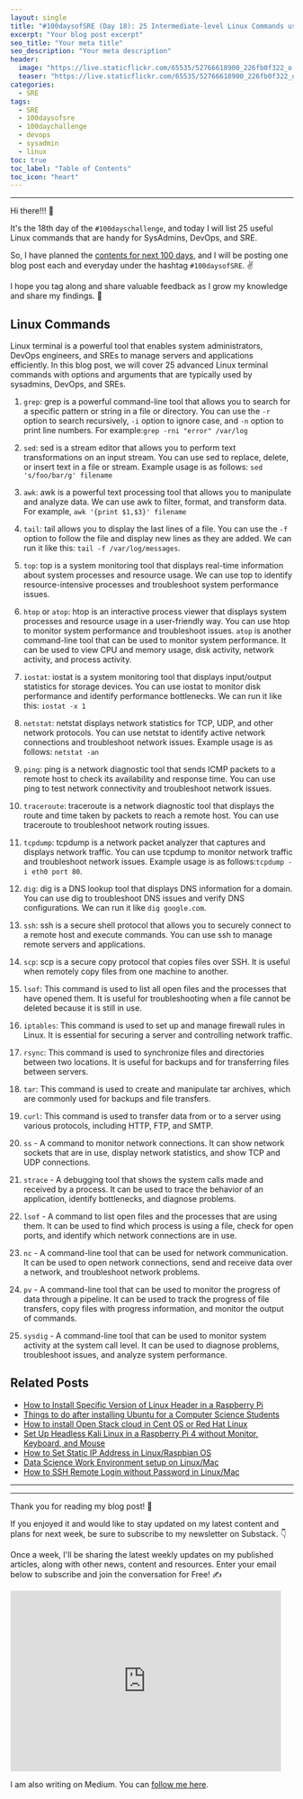 ```yaml
---
layout: single
title: "#100daysofSRE (Day 18): 25 Intermediate-level Linux Commands useful for SysAdmin, DevOps, and SRE"
excerpt: "Your blog post excerpt"
seo_title: "Your meta title"
seo_description: "Your meta description"
header:
  image: "https://live.staticflickr.com/65535/52766618900_226fb0f322_o.png"
  teaser: "https://live.staticflickr.com/65535/52766618900_226fb0f322_o.png"
categories:
  - SRE
tags:
  - SRE
  - 100daysofsre
  - 100daychallenge
  - devops
  - sysadmin
  - linux
toc: true
toc_label: "Table of Contents"
toc_icon: "heart"
---
```



---
Hi there!!! 👋

It's the 18th day of the `#100dayschallenge`, and today I will list 25 useful Linux commands that are handy for SysAdmins, DevOps, and SRE.

So, I have planned the  [contents for next 100 days](https://medium.com/@shantoroy/learning-about-site-reliability-engineering-with-the-100daysofsre-challenge-66380323c0d1), and I will be posting one blog post each and everyday under the hashtag  `#100daysofSRE`. ✌️

I hope you tag along and share valuable feedback as I grow my knowledge and share my findings. 🙌


## Linux Commands

Linux terminal is a powerful tool that enables system administrators, DevOps engineers, and SREs to manage servers and applications efficiently. In this blog post, we will cover 25 advanced Linux terminal commands with options and arguments that are typically used by sysadmins, DevOps, and SREs.

1.  `grep`: grep is a powerful command-line tool that allows you to search for a specific pattern or string in a file or directory. You can use the `-r` option to search recursively, `-i` option to ignore case, and `-n` option to print line numbers. For example:`grep -rni "error" /var/log`

2.  `sed`: sed is a stream editor that allows you to perform text transformations on an input stream. You can use sed to replace, delete, or insert text in a file or stream. Example usage is as follows: `sed 's/foo/bar/g' filename`

3.  `awk`: awk is a powerful text processing tool that allows you to manipulate and analyze data. We can use awk to filter, format, and transform data. For example, `awk '{print $1,$3}' filename`

4.  `tail`: tail allows you to display the last lines of a file. You can use the `-f` option to follow the file and display new lines as they are added. We can run it like this: `tail -f /var/log/messages`.

5.  `top`: top is a system monitoring tool that displays real-time information about system processes and resource usage. We can use top to identify resource-intensive processes and troubleshoot system performance issues.


6.  `htop` or `atop`: htop is an interactive process viewer that displays system processes and resource usage in a user-friendly way. You can use htop to monitor system performance and troubleshoot issues. `atop` is another command-line tool that can be used to monitor system performance. It can be used to view CPU and memory usage, disk activity, network activity, and process activity.


7.  `iostat`: iostat is a system monitoring tool that displays input/output statistics for storage devices. You can use iostat to monitor disk performance and identify performance bottlenecks. We can run it like this: `iostat -x 1`

8.  `netstat`: netstat displays network statistics for TCP, UDP, and other network protocols. You can use netstat to identify active network connections and troubleshoot network issues. Example usage is as follows: `netstat -an`

9.  `ping`: ping is a network diagnostic tool that sends ICMP packets to a remote host to check its availability and response time. You can use ping to test network connectivity and troubleshoot network issues.

10.  `traceroute`: traceroute is a network diagnostic tool that displays the route and time taken by packets to reach a remote host. You can use traceroute to troubleshoot network routing issues.

11.  `tcpdump`: tcpdump is a network packet analyzer that captures and displays network traffic. You can use tcpdump to monitor network traffic and troubleshoot network issues. Example usage is as follows:`tcpdump -i eth0 port 80`.

12.  `dig`: dig is a DNS lookup tool that displays DNS information for a domain. You can use dig to troubleshoot DNS issues and verify DNS configurations. We can run it like `dig google.com`.


14.  `ssh`: ssh is a secure shell protocol that allows you to securely connect to a remote host and execute commands. You can use ssh to manage remote servers and applications.

15.  `scp`: scp is a secure copy protocol that copies files over SSH. It is useful when remotely copy files from one machine to another.

16.  `lsof`: This command is used to list all open files and the processes that have opened them. It is useful for troubleshooting when a file cannot be deleted because it is still in use.
    
17.  `iptables`: This command is used to set up and manage firewall rules in Linux. It is essential for securing a server and controlling network traffic.
    
18.  `rsync`: This command is used to synchronize files and directories between two locations. It is useful for backups and for transferring files between servers.
    
    
22.  `tar`: This command is used to create and manipulate tar archives, which are commonly used for backups and file transfers.
    
23.  `curl`: This command is used to transfer data from or to a server using various protocols, including HTTP, FTP, and SMTP.
    

21.  `ss` - A command to monitor network connections. It can show network sockets that are in use, display network statistics, and show TCP and UDP connections.
    
22.  `strace` - A debugging tool that shows the system calls made and received by a process. It can be used to trace the behavior of an application, identify bottlenecks, and diagnose problems.
    
23.  `lsof` - A command to list open files and the processes that are using them. It can be used to find which process is using a file, check for open ports, and identify which network connections are in use.
    
    
25.  `nc` - A command-line tool that can be used for network communication. It can be used to open network connections, send and receive data over a network, and troubleshoot network problems.

    
27.  `pv` - A command-line tool that can be used to monitor the progress of data through a pipeline. It can be used to track the progress of file transfers, copy files with progress information, and monitor the output of commands.
    
    
29.  `sysdig` - A command-line tool that can be used to monitor system activity at the system call level. It can be used to diagnose problems, troubleshoot issues, and analyze system performance.
    

## Related Posts
* [How to Install Specific Version of Linux Header in a Raspberry Pi](https://shantoroy.com/raspberry%20pi/install-specific-version-of-linux-header/)
* [Things to do after installing Ubuntu for a Computer Science Students](https://shantoroy.com/linux/things-to-do-after-installing-ubuntu/)
* [How to install Open Stack cloud in Cent OS or Red Hat Linux](https://shantoroy.com/cloud/install-openstack-in-centos-redhat/)
* [Set Up Headless Kali Linux in a Raspberry Pi 4 without Monitor, Keyboard, and Mouse](https://shantoroy.com/security/install-kali-linux-in-raspberry-pi-4/)
* [How to Set Static IP Address in Linux/Raspbian OS](https://shantoroy.com/linux/set-static-hostname-linux-mac-windows-raspbian/)
* [Data Science Work Environment setup on Linux/Mac](https://shantoroy.com/data%20science/data-science-environment-python-r-julia/)
* [How to SSH Remote Login without Password in Linux/Mac](https://shantoroy.com/system%20administration/ssh-login-without-password-linux-mac/)

___

___

Thank you for reading my blog post! 🙏

If you enjoyed it and would like to stay updated on my latest content and plans for next week, be sure to subscribe to my newsletter on Substack. 👇

Once a week, I'll be sharing the latest weekly updates on my published articles, along with other news, content and resources. Enter your email below to subscribe and join the conversation for Free! ✍️

<iframe src="https://shantoroy.substack.com/embed" width="480" height="320" style="border:1px solid #EEE; background:white;" frameborder="0" scrolling="no"></iframe>

I am also writing on Medium. You can [follow me here](https://medium.com/@shantoroy).
<!--stackedit_data:
eyJoaXN0b3J5IjpbLTYyNDk0MDY0Nl19
-->